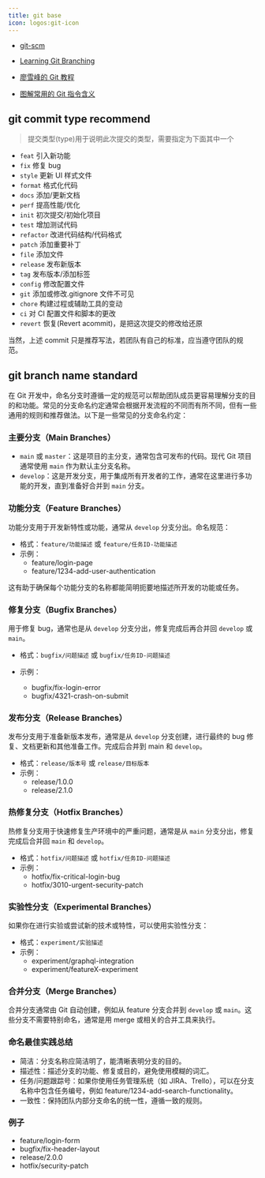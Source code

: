 ```yaml
---
title: git base
icon: logos:git-icon
---
```


- [git-scm](https://git-scm.com/book/zh/v2)
- [Learning Git Branching](https://learngitbranching.js.org/?locale=zh_CN)
- [廖雪峰的 Git 教程](https://liaoxuefeng.com/books/git/introduction/index.html)

- [图解常用的 Git 指令含义](https://mp.weixin.qq.com/s/oKMdlo6jsIcMcZW8nzoAUg)

## git commit type recommend

> 提交类型(type)用于说明此次提交的类型，需要指定为下面其中一个

- `feat` 引入新功能
- `fix` 修复 bug
- `style` 更新 UI 样式文件
- `format` 格式化代码
- `docs` 添加/更新文档
- `perf` 提高性能/优化
- `init` 初次提交/初始化项目
- `test` 增加测试代码
- `refactor` 改进代码结构/代码格式
- `patch` 添加重要补丁
- `file` 添加文件
- `release` 发布新版本
- `tag` 发布版本/添加标签
- `config` 修改配置文件
- `git` 添加或修改.gitignore 文件不可见
- `chore` 构建过程或辅助工具的变动
- `ci` 对 CI 配置文件和脚本的更改
- `revert` 恢复(Revert acommit)，是把这次提交的修改给还原

当然，上述 commit 只是推荐写法，若团队有自己的标准，应当遵守团队的规范。

## git branch name standard

在 Git 开发中，命名分支时遵循一定的规范可以帮助团队成员更容易理解分支的目的和功能。常见的分支命名约定通常会根据开发流程的不同而有所不同，但有一些通用的规则和推荐做法。以下是一些常见的分支命名约定：

### 主要分支（Main Branches）

- `main` 或 `master`：这是项目的主分支，通常包含可发布的代码。现代 Git 项目通常使用 `main` 作为默认主分支名称。
- `develop`：这是开发分支，用于集成所有开发者的工作，通常在这里进行多功能的开发，直到准备好合并到 `main` 分支。

### 功能分支（Feature Branches）

功能分支用于开发新特性或功能，通常从 `develop` 分支分出。命名规范：

- 格式：`feature/功能描述` 或 `feature/任务ID-功能描述`
- 示例：
  - feature/login-page
  - feature/1234-add-user-authentication

这有助于确保每个功能分支的名称都能简明扼要地描述所开发的功能或任务。

### 修复分支（Bugfix Branches）

用于修复 bug，通常也是从 `develop` 分支分出，修复完成后再合并回 `develop` 或 `main`。

- 格式：`bugfix/问题描述` 或 `bugfix/任务ID-问题描述`
- 示例：

  - bugfix/fix-login-error
  - bugfix/4321-crash-on-submit

### 发布分支（Release Branches）

发布分支用于准备新版本发布，通常是从 `develop` 分支创建，进行最终的 bug 修复、文档更新和其他准备工作。完成后合并到 main 和 `develop`。

- 格式：`release/版本号` 或 `release/目标版本`
- 示例：
  - release/1.0.0
  - release/2.1.0

### 热修复分支（Hotfix Branches）

热修复分支用于快速修复生产环境中的严重问题，通常是从 `main` 分支分出，修复完成后合并回 `main` 和 `develop`。

- 格式：`hotfix/问题描述` 或 `hotfix/任务ID-问题描述`
- 示例：
  - hotfix/fix-critical-login-bug
  - hotfix/3010-urgent-security-patch

### 实验性分支（Experimental Branches）

如果你在进行实验或尝试新的技术或特性，可以使用实验性分支：

- 格式：`experiment/实验描述`
- 示例：
  - experiment/graphql-integration
  - experiment/featureX-experiment

### 合并分支（Merge Branches）

合并分支通常由 Git 自动创建，例如从 feature 分支合并到 `develop` 或 `main`。这些分支不需要特别命名，通常是用 merge 或相关的合并工具来执行。

### 命名最佳实践总结

- 简洁：分支名称应简洁明了，能清晰表明分支的目的。
- 描述性：描述分支的功能、修复或目的，避免使用模糊的词汇。
- 任务/问题跟踪号：如果你使用任务管理系统（如 JIRA、Trello），可以在分支名称中包含任务编号，例如 feature/1234-add-search-functionality。
- 一致性：保持团队内部分支命名的统一性，遵循一致的规则。

### 例子

- feature/login-form
- bugfix/fix-header-layout
- release/2.0.0
- hotfix/security-patch
